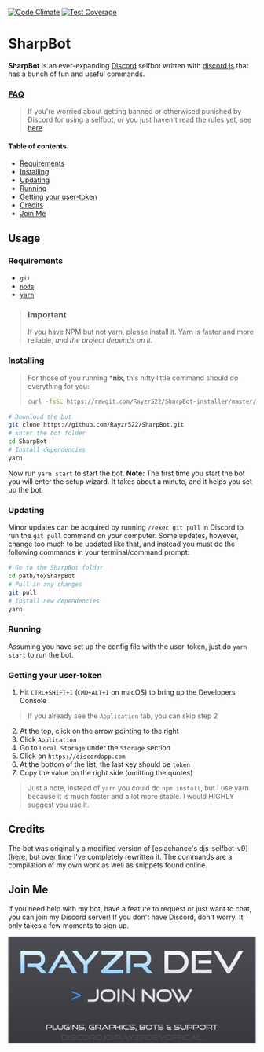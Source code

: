 [![Code Climate](https://codeclimate.com/github/Rayzr522/SharpBot/badges/gpa.svg)](https://codeclimate.com/github/Rayzr522/SharpBot) [![Test Coverage](https://codeclimate.com/github/Rayzr522/SharpBot/badges/coverage.svg)](https://codeclimate.com/github/Rayzr522/SharpBot/coverage)

# SharpBot
**SharpBot** is an ever-expanding [Discord](http://discordapp.com) selfbot written with [discord.js](https://discord.js.org/#/) that has a bunch of fun and useful commands.

### [FAQ](FAQ.md)

> If you're worried about getting banned or otherwised punished by Discord for using a selfbot, or you just haven't read the rules yet, see [here](/RULES.md).

#### Table of contents
- [Requirements](#requirements)
- [Installing](#installing)
- [Updating](#updating)
- [Running](#running)
- [Getting your user-token](#getting-your-user-token)
- [Credits](#credits)
- [Join Me](#join-me)

## Usage
### Requirements
- `git`
- [`node`](https://nodejs.org/en/download/current/)
- [`yarn`](https://yarnpkg.com/docs/install)

> ### Important
> If you have NPM but not yarn, please install it. Yarn is faster and more reliable, *and the project depends on it.*

### Installing

> For those of you running ***nix**, this nifty little command should do everything for you:
> ```bash
> curl -fsSL https://rawgit.com/Rayzr522/SharpBot-installer/master/install.sh | bash -
> ```

```bash
# Download the bot
git clone https://github.com/Rayzr522/SharpBot.git
# Enter the bot folder
cd SharpBot
# Install dependencies
yarn
```

Now run `yarn start` to start the bot. **Note:** The first time you start the bot you will enter the setup wizard. It takes about a minute, and it helps you set up the bot.

### Updating
Minor updates can be acquired by running `//exec git pull` in Discord to run the `git pull` command on your computer. Some updates, however, change too much to be updated like that, and instead you must do the following commands in your terminal/command prompt:

```bash
# Go to the SharpBot folder
cd path/to/SharpBot
# Pull in any changes
git pull
# Install new dependencies
yarn
```

### Running
Assuming you have set up the config file with the user-token, just do `yarn start` to run the bot.

### Getting your user-token
1. Hit `CTRL+SHIFT+I` (`CMD+ALT+I` on macOS) to bring up the Developers Console
> If you already see the `Application` tab, you can skip step 2
2. At the top, click on the arrow pointing to the right
3. Click `Application`
4. Go to `Local Storage` under the `Storage` section
5. Click on `https://discordapp.com`
6. At the bottom of the list, the last key should be `token`
7. Copy the value on the right side (omitting the quotes)

> Just a note, instead of `yarn` you could do `npm install`, but I use yarn because it is much faster and a lot more stable. I would HIGHLY suggest you use it.

## Credits
The bot was originally a modified version of [eslachance's djs-selfbot-v9]([here](https://github.com/eslachance/djs-selfbot-v9), but over time I've completely rewritten it. The commands are a compilation of my own work as well as snippets found online.

## Join Me
If you need help with my bot, have a feature to request or just want to chat, you can join my Discord server! If you don't have Discord, don't worry. It only takes a few moments to sign up.

[![Discord Badge](https://github.com/Rayzr522/ProjectResources/raw/master/RayzrDev/badge-small.png)](https://discord.io/rayzrdevofficial)
